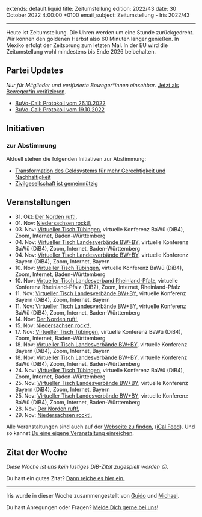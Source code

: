 
extends: default.liquid
title: Zeitumstellung
edition: 2022/43
date: 30 October 2022 4:00:00 +0100
email_subject: Zeitumstellung - Iris 2022/43

---
Heute ist Zeitumstellung. Die Uhren werden um eine Stunde zurückgedreht. Wir können den goldenen Herbst also 60 Minuten länger genießen.
In Mexiko erfolgt der Zeitsprung zum letzten Mal. In der EU wird die Zeitumstellung wohl mindestens bis Ende 2026 beibehalten.


## Partei Updates

_Nur für Mitglieder und verifizierte Beweger\*innen einsehbar_. [Jetzt als Beweger\*in verifizieren](https://dib.de/bewegerin-werden/).

 - [BuVo-Call: Protokoll vom 26.10.2022](https://marktplatz.dib.de/t/buvo-call-protokoll-vom-26-10-2022/39705)
 - [BuVo-Call: Protokoll vom 19.10.2022](https://marktplatz.dib.de/t/buvo-call-protokoll-vom-19-10-2022/39697)

## Initiativen

### zur Abstimmung
Aktuell stehen die folgenden Initiativen zur Abstimmung:

 - [Transformation des Geldsystems für mehr Gerechtigkeit und Nachhaltigkeit](https://abstimmen.dib.de/initiative/314-transformation-des-geldsystems-fur-mehr-gerechtigkeit-und-nachhaltigkeit)
 - [Zivilgesellschaft ist gemeinnützig](https://abstimmen.dib.de/initiative/315-zivilgesellschaft-ist-gemeinnutzig)

## Veranstaltungen

 - 31.&nbsp;Okt: [Der Norden ruft!](https://dib.de/veranstaltungen/der-norden-ruft-2022-10-31/), 
 - 01.&nbsp;Nov: [Niedersachsen rockt!](https://dib.de/veranstaltungen/niedersachsen-call-2022-11-01/), 
 - 03.&nbsp;Nov: [Virtueller Tisch Tübingen](https://dib.de/veranstaltungen/virtueller-tisch-tuebingen-2022-11-03/), virtuelle Konferenz BaWü (DiB4), Zoom, Internet, Baden-Württemberg
 - 04.&nbsp;Nov: [Virtueller Tisch Landesverbände BW+BY](https://dib.de/veranstaltungen/virtueller-tisch-landesverbaende-bwby-3-2022-11-04/), virtuelle Konferenz BaWü (DiB4), Zoom, Internet, Baden-Württemberg
 - 04.&nbsp;Nov: [Virtueller Tisch Landesverbände BW+BY](https://dib.de/veranstaltungen/virtueller-tisch-landesverbaende-bwby-2-2022-11-04/), virtuelle Konferenz Bayern (DiB4), Zoom, Internet, Bayern
 - 10.&nbsp;Nov: [Virtueller Tisch Tübingen](https://dib.de/veranstaltungen/virtueller-tisch-tuebingen-2022-11-10/), virtuelle Konferenz BaWü (DiB4), Zoom, Internet, Baden-Württemberg
 - 10.&nbsp;Nov: [Virtueller Tisch Landesverband Rheinland-Pfalz](https://dib.de/veranstaltungen/virtueller-tisch-landesverband-rheinland-pfalz-2022-11-10/), virtuelle Konferenz Rheinland-Pfalz (DiB2), Zoom, Internet, Rheinland-Pfalz
 - 11.&nbsp;Nov: [Virtueller Tisch Landesverbände BW+BY](https://dib.de/veranstaltungen/virtueller-tisch-landesverbaende-bwby-2-2022-11-11/), virtuelle Konferenz Bayern (DiB4), Zoom, Internet, Bayern
 - 11.&nbsp;Nov: [Virtueller Tisch Landesverbände BW+BY](https://dib.de/veranstaltungen/virtueller-tisch-landesverbaende-bwby-3-2022-11-11/), virtuelle Konferenz BaWü (DiB4), Zoom, Internet, Baden-Württemberg
 - 14.&nbsp;Nov: [Der Norden ruft!](https://dib.de/veranstaltungen/der-norden-ruft-2022-11-14/), 
 - 15.&nbsp;Nov: [Niedersachsen rockt!](https://dib.de/veranstaltungen/niedersachsen-call-2022-11-15/), 
 - 17.&nbsp;Nov: [Virtueller Tisch Tübingen](https://dib.de/veranstaltungen/virtueller-tisch-tuebingen-2022-11-17/), virtuelle Konferenz BaWü (DiB4), Zoom, Internet, Baden-Württemberg
 - 18.&nbsp;Nov: [Virtueller Tisch Landesverbände BW+BY](https://dib.de/veranstaltungen/virtueller-tisch-landesverbaende-bwby-2-2022-11-18/), virtuelle Konferenz Bayern (DiB4), Zoom, Internet, Bayern
 - 18.&nbsp;Nov: [Virtueller Tisch Landesverbände BW+BY](https://dib.de/veranstaltungen/virtueller-tisch-landesverbaende-bwby-3-2022-11-18/), virtuelle Konferenz BaWü (DiB4), Zoom, Internet, Baden-Württemberg
 - 24.&nbsp;Nov: [Virtueller Tisch Tübingen](https://dib.de/veranstaltungen/virtueller-tisch-tuebingen-2022-11-24/), virtuelle Konferenz BaWü (DiB4), Zoom, Internet, Baden-Württemberg
 - 25.&nbsp;Nov: [Virtueller Tisch Landesverbände BW+BY](https://dib.de/veranstaltungen/virtueller-tisch-landesverbaende-bwby-2-2022-11-25/), virtuelle Konferenz Bayern (DiB4), Zoom, Internet, Bayern
 - 25.&nbsp;Nov: [Virtueller Tisch Landesverbände BW+BY](https://dib.de/veranstaltungen/virtueller-tisch-landesverbaende-bwby-3-2022-11-25/), virtuelle Konferenz BaWü (DiB4), Zoom, Internet, Baden-Württemberg
 - 28.&nbsp;Nov: [Der Norden ruft!](https://dib.de/veranstaltungen/der-norden-ruft-2022-11-28/), 
 - 29.&nbsp;Nov: [Niedersachsen rockt!](https://dib.de/veranstaltungen/niedersachsen-call-2022-11-29/),
 
Alle Veranstaltungen sind auch auf der [Webseite zu finden](https://dib.de/veranstaltungen/), ([iCal Feed](https://dib.de/?ical=1)). Und so kannst [Du eine eigene Veranstaltung einreichen](https://marktplatz.dib.de/t/eine-veranstaltung-auf-der-webseite-einreichen/21379).


## Zitat der Woche
_Diese Woche ist uns kein lustiges DiB-Zitat zugespielt worden ☹._

Du hast ein gutes Zitat? [Dann reiche es hier ein.](https://marktplatz.dib.de/t/fortsetzung-lustige-dib-zitate/24431)


---

Iris wurde in dieser Woche zusammengestellt von [Guido](https://marktplatz.dib.de/u/Guido/) und [Michael](https://marktplatz.dib.de/u/MichaelVoss/).

Du hast Anregungen oder Fragen? [Melde Dich gerne bei uns](https://marktplatz.dib.de/t/neu-iris-die-woechtliche-zusammenfasssung-zum-sonntagsbrunch/10990)!

